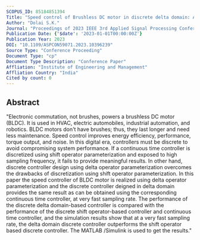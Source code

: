 ```yaml
---
SCOPUS_ID: 85184851394
Title: "Speed control of Brushless DC motor in discrete delta domain: A unified approach"
Author: "Dolai S.K."
Journal: "Proceedings of 2023 IEEE 3rd Applied Signal Processing Conference, ASPCON 2023"
Publication Date: {'$date': '2023-01-01T00:00:00Z'}
Publication Year: 2023
DOI: "10.1109/ASPCON59071.2023.10396239"
Source Type: "Conference Proceeding"
Document Type: "cp"
Document Type Description: "Conference Paper"
Affliation: "Institute of Engineering and Management"
Affliation Country: "India"
Cited by count: 0
---
```


## Abstract
"Electronic commutation, not brushes, powers a brushless DC motor (BLDC). It is used in HVAC, electric automobiles, industrial automation, and robotics. BLDC motors don't have brushes; thus, they last longer and need less maintenance. Speed control improves energy efficiency, performance, torque output, and noise. In this digital era, controllers must be discrete to avoid compromising system performance. If a continuous time controller is discretized using shift operator parameterization and exposed to high sampling frequency, it fails to provide meaningful results. In other hand, discrete controller design using delta operator parameterization overcomes the drawbacks of discretization using shift operator parameterization. In this paper the speed controller of BLDC motor is realized using delta operator parameterization and the discrete controller deigned in delta domain provides the same result as can be obtained using the corresponding continuous time controller, at very fast sampling rate. The performance of the discrete delta domain-based controller is compared with the performance of the discrete shift operator-based controller and continuous time controller, and the simulation results show that at a very fast sampling rate, the delta domain discrete controller outperforms the shift operator based discrete controller. The MATLAB /Simulink is used to get the results."
